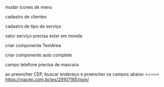 mudar icones de menu

cadastro de clientes

cadastro de tipo de serviço

valor serviço precisa estar em moeda

criar componente TextArea

criar componente auto complete

campo telefone precisa de mascara

ao preencher CEP, buscar endereço e preencher os campos abaixo ===== https://viacep.com.br/ws/29107185/json/